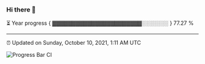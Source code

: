 ### Hi there 👋

⏳ Year progress { ▓▓▓▓▓▓▓▓▓▓▓▓▓▓▓▓▓▓▓▓▓▓▓░░░░░░░ } 77.27 %

---

⏰ Updated on Sunday, October 10, 2021, 1:11 AM UTC

![Progress Bar CI](https://github.com/arthurbuhl/arthurbuhl/workflows/Progress%20Bar%20CI/badge.svg)
